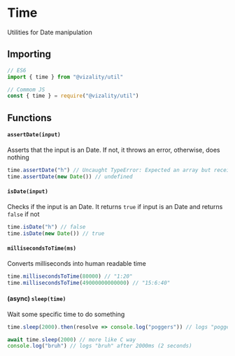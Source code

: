 # Time

Utilities for Date manipulation

## Importing

```js
// ES6
import { time } from "@vizality/util"

// Commom JS
const { time } = require("@vizality/util")
```

## Functions

#### `assertDate(input)`

Asserts that the input is an Date. If not, it throws an error, otherwise, does nothing

```js
time.assertDate("h") // Uncaught TypeError: Expected an array but received string.
time.assertDate(new Date()) // undefined
```

#### `isDate(input)`

Checks if the input is an Date. It returns `true` if input is an Date and returns `false` if not

```js
time.isDate("h") // false
time.isDate(new Date()) // true
```

#### `millisecondsToTime(ms)`

Converts milliseconds into human readable time

```js
time.millisecondsToTime(80000) // "1:20"
time.millisecondsToTime(49000000000000) // "15:6:40"
```

#### (async) `sleep(time)`

Wait some specific time to do something

```js
time.sleep(2000).then(resolve => console.log("poggers")) // logs "poggers" after 2000ms (2 seconds)

await time.sleep(2000) // more like C way
console.log("bruh") // logs "bruh" after 2000ms (2 seconds)
```

